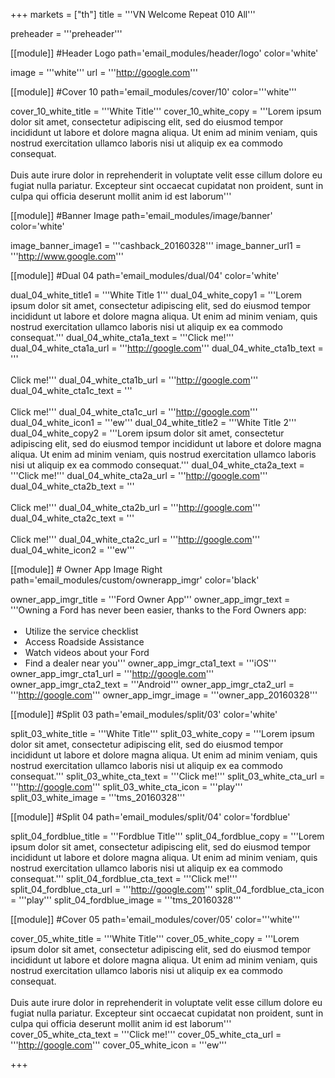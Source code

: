 +++
markets = ["th"]
title = '''VN Welcome Repeat 010 All'''

preheader = '''preheader'''

[[module]] #Header Logo
path='email_modules/header/logo'
color='white'

  image = '''white'''
  url = '''http://google.com'''

[[module]] #Cover 10
path='email_modules/cover/10'
color='''white'''
 
  cover_10_white_title = '''White Title'''
  cover_10_white_copy = '''Lorem ipsum dolor sit amet, consectetur adipiscing elit, sed do eiusmod tempor incididunt ut labore et dolore magna aliqua. Ut enim ad minim veniam, quis nostrud exercitation ullamco laboris nisi ut aliquip ex ea commodo consequat.<br><br>Duis aute irure dolor in reprehenderit in voluptate velit esse cillum dolore eu fugiat nulla pariatur. Excepteur sint occaecat cupidatat non proident, sunt in culpa qui officia deserunt mollit anim id est laborum'''

[[module]] #Banner Image
path='email_modules/image/banner'
color='white'

  image_banner_image1 = '''cashback_20160328'''
  image_banner_url1 = '''http://www.google.com'''

[[module]] #Dual 04
path='email_modules/dual/04'
color='white'

  dual_04_white_title1 = '''White Title 1'''
  dual_04_white_copy1 = '''Lorem ipsum dolor sit amet, consectetur adipiscing elit, sed do eiusmod tempor incididunt ut labore et dolore magna aliqua. Ut enim ad minim veniam, quis nostrud exercitation ullamco laboris nisi ut aliquip ex ea commodo consequat.'''
  dual_04_white_cta1a_text = '''Click me!'''
  dual_04_white_cta1a_url = '''http://google.com'''
  dual_04_white_cta1b_text = '''</br></br>Click me!'''
  dual_04_white_cta1b_url = '''http://google.com'''
  dual_04_white_cta1c_text = '''</br></br>Click me!'''
  dual_04_white_cta1c_url = '''http://google.com'''
  dual_04_white_icon1 = '''ew'''
  dual_04_white_title2 = '''White Title 2'''
  dual_04_white_copy2 = '''Lorem ipsum dolor sit amet, consectetur adipiscing elit, sed do eiusmod tempor incididunt ut labore et dolore magna aliqua. Ut enim ad minim veniam, quis nostrud exercitation ullamco laboris nisi ut aliquip ex ea commodo consequat.'''
  dual_04_white_cta2a_text = '''Click me!'''
  dual_04_white_cta2a_url = '''http://google.com'''
  dual_04_white_cta2b_text = '''</br></br>Click me!'''
  dual_04_white_cta2b_url = '''http://google.com'''
  dual_04_white_cta2c_text = '''</br></br>Click me!'''
  dual_04_white_cta2c_url = '''http://google.com'''
  dual_04_white_icon2 = '''ew'''
    
[[module]] # Owner App Image Right
path='email_modules/custom/ownerapp_imgr'
color='black'

  owner_app_imgr_title = '''Ford Owner App'''
  owner_app_imgr_text = '''Owning a Ford has never been easier, thanks to the Ford Owners app&#58;<br/><br/>&nbsp;&#8226;&nbsp;&nbsp;&nbsp;Utilize the service checklist<br/>&nbsp;&#8226;&nbsp;&nbsp;&nbsp;Access Roadside Assistance<br/>&nbsp;&#8226;&nbsp;&nbsp;&nbsp;Watch videos about your Ford<br/>&nbsp;&#8226;&nbsp;&nbsp;&nbsp;Find a dealer near you'''
  owner_app_imgr_cta1_text = '''iOS'''
  owner_app_imgr_cta1_url = '''http://google.com'''
  owner_app_imgr_cta2_text = '''Android'''
  owner_app_imgr_cta2_url = '''http://google.com'''
  owner_app_imgr_image = '''owner_app_20160328'''

[[module]] #Split 03
path='email_modules/split/03'
color='white'

  split_03_white_title = '''White Title'''
  split_03_white_copy = '''Lorem ipsum dolor sit amet, consectetur adipiscing elit, sed do eiusmod tempor incididunt ut labore et dolore magna aliqua. Ut enim ad minim veniam, quis nostrud exercitation ullamco laboris nisi ut aliquip ex ea commodo consequat.'''
  split_03_white_cta_text = '''Click me!'''
  split_03_white_cta_url = '''http://google.com'''
  split_03_white_cta_icon = '''play'''
  split_03_white_image = '''tms_20160328'''

[[module]] #Split 04
path='email_modules/split/04'
color='fordblue'

  split_04_fordblue_title = '''Fordblue Title'''
  split_04_fordblue_copy = '''Lorem ipsum dolor sit amet, consectetur adipiscing elit, sed do eiusmod tempor incididunt ut labore et dolore magna aliqua. Ut enim ad minim veniam, quis nostrud exercitation ullamco laboris nisi ut aliquip ex ea commodo consequat.'''
  split_04_fordblue_cta_text = '''Click me!'''
  split_04_fordblue_cta_url = '''http://google.com'''
  split_04_fordblue_cta_icon = '''play'''
  split_04_fordblue_image = '''tms_20160328'''

[[module]] #Cover 05
path='email_modules/cover/05'
color='''white'''

  cover_05_white_title = '''White Title'''
  cover_05_white_copy = '''Lorem ipsum dolor sit amet, consectetur adipiscing elit, sed do eiusmod tempor incididunt ut labore et dolore magna aliqua. Ut enim ad minim veniam, quis nostrud exercitation ullamco laboris nisi ut aliquip ex ea commodo consequat.<br><br>Duis aute irure dolor in reprehenderit in voluptate velit esse cillum dolore eu fugiat nulla pariatur. Excepteur sint occaecat cupidatat non proident, sunt in culpa qui officia deserunt mollit anim id est laborum'''
  cover_05_white_cta_text = '''Click me!'''
  cover_05_white_cta_url = '''http://google.com'''
  cover_05_white_icon = '''ew'''

+++